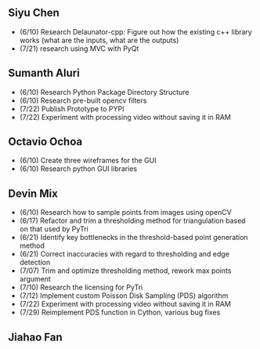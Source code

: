 ## Siyu Chen  
* (6/10) Research Delaunator-cpp: Figure out how the existing c++ library works (what are the inputs, what are the outputs)
* (7/21) research using MVC with PyQt

## Sumanth Aluri
* (6/10) Research Python Package Directory Structure
* (6/10) Research pre-built opencv filters
* (7/22) Publish Prototype to PYPI
* (7/22) Experiment with processing video without saving it in RAM

## Octavio Ochoa
* (6/10) Create three wireframes for the GUI
* (6/10) Research python GUI libraries

## Devin Mix
* (6/10) Research how to sample points from images using openCV
* (6/17) Refactor and trim a thresholding method for triangulation based on that used by PyTri
* (6/21) Identify key bottlenecks in the threshold-based point generation method
* (6/21) Correct inaccuracies with regard to thresholding and edge detection
* (7/07) Trim and optimize thresholding method, rework max points argument
* (7/10) Research the licensing for PyTri
* (7/12) Implement custom Poisson Disk Sampling (PDS) algorithm
* (7/22) Experiment with processing video without saving it in RAM
* (7/29) Reimplement PDS function in Cython, various bug fixes

## Jiahao Fan
